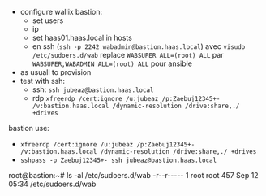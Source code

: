 * configure wallix bastion:
    * set users 
    * ip
    * set haas01.haas.local in hosts
    * en ssh (`ssh -p 2242 wabadmin@bastion.haas.local`) avec `visudo /etc/sudoers.d/wab` replace `WABSUPER ALL=(root) ALL` par `WABSUPER,WABADMIN ALL=(root) ALL` pour ansible
* as usuall  to provision
* test with ssh:
    * ssh: `ssh jubeaz@bastion.haas.local`
    * rdp `xfreerdp /cert:ignore /u:jubeaz /p:Zaebuj12345+-   /v:bastion.haas.local /dynamic-resolution /drive:share,./ +drives`
    


bastion use:
* `xfreerdp /cert:ignore /u:jubeaz /p:Zaebuj12345+-   /v:bastion.haas.local /dynamic-resolution /drive:share,./ +drives`
* `sshpass -p Zaebuj12345+- ssh jubeaz@bastion.haas.local`

root@bastion:~# ls -al /etc/sudoers.d/wab
-r--r----- 1 root root 457 Sep 12 05:34 /etc/sudoers.d/wab
